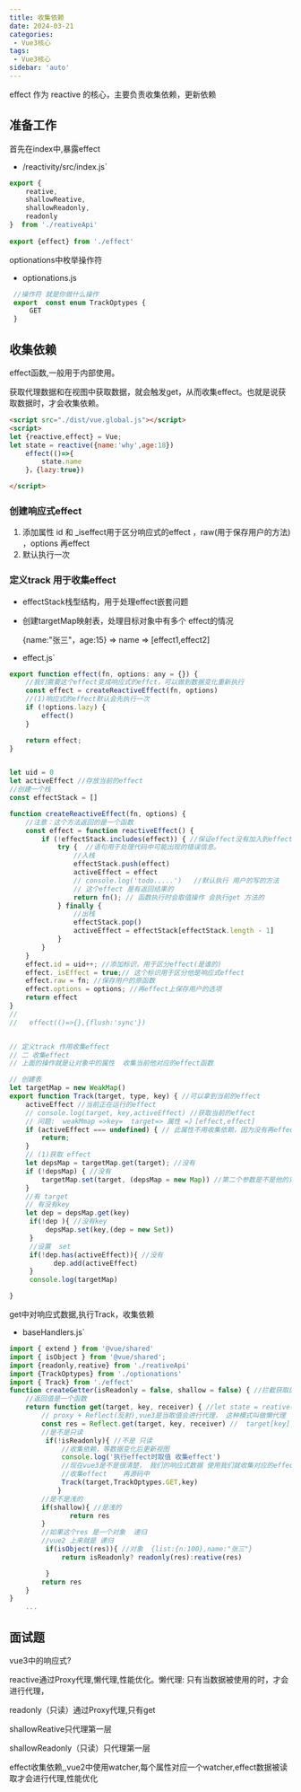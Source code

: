 ```yaml
---
title: 收集依赖
date: 2024-03-21
categories: 
 - Vue3核心
tags:
 - Vue3核心
sidebar: 'auto'
---
```

effect 作为 reactive 的核心，主要负责收集依赖，更新依赖

## 准备工作

首先在index中,暴露effect

- /reactivity/src/index.js`
``` js
export {
    reative,
    shallowReative,
    shallowReadonly,
    readonly
}  from './reativeApi'
 
export {effect} from './effect'
```
optionations中枚举操作符

- optionations.js
``` js
 //操作符 就是你做什么操作
 export  const enum TrackOptypes {
     GET
 }

```
## 收集依赖

effect函数,一般用于内部使用。

获取代理数据和在视图中获取数据，就会触发get，从而收集effect。也就是说获取数据时，才会收集依赖。

``` html
<script src="./dist/vue.global.js"></script>
<script>
let {reactive,effect} = Vue;
let state = reactive({name:'why',age:18})
    effect(()=>{
        state.name
    }，{lazy:true})

</script>

```
### 创建响应式effect

1. 添加属性 id  和 _iseffect用于区分响应式的effect ，raw(用于保存用户的方法) ，options 再effect
2. 默认执行一次

### 定义track 用于收集effect

- effectStack栈型结构，用于处理effect嵌套问题

- 创建targetMap映射表，处理目标对象中有多个 effect的情况  

  {name:"张三"，age:15} => name => [effect1,effect2]


- effect.js`
``` js
export function effect(fn, options: any = {}) {
    //我们需要这个effect变成响应式的effct，可以做到数据变化重新执行
    const effect = createReactiveEffect(fn, options)
    //(1)响应式的effect默认会先执行一次
    if (!options.lazy) {
        effect()
    }

    return effect;
}


let uid = 0
let activeEffect //存放当前的effect
//创建一个栈
const effectStack = []

function createReactiveEffect(fn, options) {
    //注意：这个方法返回的是一个函数
    const effect = function reactiveEffect() {
        if (!effectStack.includes(effect)) { //保证effect没有加入到effectStack
            try {  //语句用于处理代码中可能出现的错误信息。
                //入栈
                effectStack.push(effect)
                activeEffect = effect
                // console.log('todo.....')   //默认执行 用户的写的方法
                // 这个effect 是有返回结果的
                return fn(); // 函数执行时会取值操作 会执行get 方法的
            } finally {
                //出栈 
                effectStack.pop()
                activeEffect = effectStack[effectStack.length - 1]
            }
        }
    }
    effect.id = uid++; //添加标识，用于区分effect(是谁的)
    effect._isEffect = true;// 这个标识用于区分他是响应式effect
    effect.raw = fn; //保存用户的原函数
    effect.options = options; //再effect上保存用户的选项
    return effect
}
//
//   effect(()=>{},{flush:'sync'})


// 定义track 作用收集effect
// 二 收集effect
// 上面的操作就是让对象中的属性  收集当前他对应的effect函数

// 创建表
let targetMap = new WeakMap()
export function Track(target, type, key) { //可以拿到当前的effect
    activeEffect //当前正在运行的effect
    // console.log(target, key,activeEffect) //获取当前的effect
    // 问题:  weakMmap =>key=  target=> 属性 =》[effect,effect]
    if (activeEffect === undefined) { // 此属性不用收集依赖，因为没有再effect中使用
        return;
    }
    // (1)获取 effect
    let depsMap = targetMap.get(target); //没有  
    if (!depsMap) { //没有 
        targetMap.set(target, (depsMap = new Map)) //第二个参数是不是他的只  map
    }
    //有 target 
    // 有没有key
    let dep = depsMap.get(key)
     if(!dep ){ //没有key
         depsMap.set(key,(dep = new Set))
     }
     //设置  set
     if(!dep.has(activeEffect)){ //没有
           dep.add(activeEffect)
     }
     console.log(targetMap)

}

```

get中对响应式数据,执行Track，收集依赖

- baseHandlers.js`
``` js
import { extend } from '@vue/shared'
import { isObject } from '@vue/shared';
import {readonly,reative} from './reativeApi'
import {TrackOptypes} from './optionations'
import { Track} from './effect'
function createGetter(isReadonly = false, shallow = false) { //拦截获取的功能
    //返回值是一个函数
    return function get(target, key, receiver) { //let state = reative() state.name
        // proxy + Reflect(反射),vue3是当取值会进行代理， 这种模式叫做懒代理
        const res = Reflect.get(target, key, receiver) //  target[key]
        //是不是只读
         if(!isReadonly){ //不是 只读
             //收集依赖，等数据变化后更新视图
             console.log('执行effect时取值 收集effect') 
             //现在vue3是不是很清楚， 我们的响应式数据 使用我们就收集对应的effect,(name,age)
             //收集effect    再源码中
             Track(target,TrackOptypes.GET,key)
            }
        //是不是浅的
        if(shallow){ //是浅的
               return res
        }
        //如果这个res 是一个对象  递归
        //vue2 上来就是 递归 
         if(isObject(res)){ //对象  {list:{n:100},name:"张三"}
             return isReadonly? readonly(res):reative(res)

         }
        return res
    }
}
    ...
```

## 面试题

vue3中的响应式?

reactive通过Proxy代理,懒代理,性能优化。懒代理: 只有当数据被使用的时，才会进行代理，

readonly（只读）通过Proxy代理,只有get

shallowReative只代理第一层

shallowReadonly（只读）只代理第一层

effect收集依赖,,vue2中使用watcher,每个属性对应一个watcher,effect数据被读取才会进行代理,性能优化


